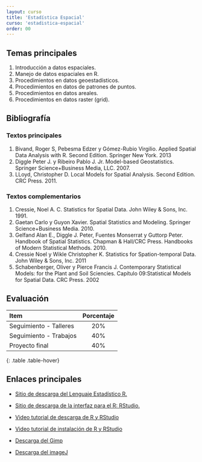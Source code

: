 ```yaml
---
layout: curso
title: 'Estadística Espacial'
curso: 'estadistica-espacial'
order: 00
---
```


## Temas principales

1. Introducción a datos espaciales.
2. Manejo de datos espaciales en R.
3. Procedimientos en datos geoestadísticos.
4. Procedimientos en datos de patrones de puntos.
5. Procedimientos en datos areales.
6. Procedimientos en datos raster (grid).

## Bibliografía

### Textos principales

1. Bivand, Roger S, Pebesma Edzer y Gómez-Rubio Virgilio.
Applied Spatial Data Analysis with R. Second Edition. Springer New York.
2013
2. Diggle Peter J. y Ribeiro Pablo J. Jr. Model-based Geostatistics.
Springer Science+Business Media, LLC. 2007.
3. LLoyd, Christopher D. Local Models for Spatial Analysis.
 Second Edition. CRC Press. 2011.


### Textos complementarios

1. Cressie, Noel A. C. Statistics for Spatial Data.
John Wiley & Sons, Inc. 1991.
2. Gaetan Carlo y Guyon Xavier. Spatial Statistics and Modeling.
Springer Science+Business Media. 2010.
3. Gelfand Alan E., Diggle J. Peter, Fuentes Monserrat y Guttorp Peter.
Handbook of Spatial Statistics. Chapman & Hall/CRC Press. Handbooks of
Modern Statistical Methods. 2010.
4. Cressie Noel y Wikle Christopher K. Statistics for Spation-temporal Data.
John Wiley & Sons, Inc. 2011
5. Schabenberger, Oliver y Pierce Francis J. Contemporary Statistical Models:
for the Plant and Soil Sciencies.
Capítulo 09:Statistical Models for Spatial Data. CRC Press. 2002

## Evaluación

| Item                   | Porcentaje |
|:-----------------------|:----------:|
| Seguimiento - Talleres |        20% |
| Seguimiento - Trabajos |        40% |
| Proyecto final         |        40% |
{: .table .table-hover}

## Enlaces principales


* [Sitio de descarga del Lenguaje Estadístico R.](http://cran.r-project.org/bin/windows/base/)
* [Sitio de descarga de la interfaz para el R: RStudio.](http://www.rstudio.com/products/rstudio/download/)

* [Video tutorial de descarga de R y RStudio](https://youtu.be/IrWl6Zb3oYM)
* [Video tutorial de instalación de R y RStudio](https://youtu.be/vglp2godUmc)

* [Descarga del Gimp](http://www.gimp.org/downloads/)
* [Descarga del imageJ](http://fiji.sc/Downloads)

<!--

## Libro complementario:

* [Lecturas sobre estadística espacial](https://www.dropbox.com/s/hfqfqtevsu85twy/contemporaryStatisticalModels.pdf?dl=0)


## Horario de atención

Lunes 8:00 am a 10:00 am.


Lugar: Laboratorio de Sistemas Complejos Naturales 21-215


Este párrafo será de color verde
{: .text-success}

Este tendrá el fondo rojo
{: .bg-danger}

Este será de color amarillo y fondo azul
{: .text-warning .bg-info}
-->
